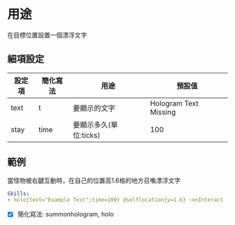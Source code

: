 用途
================
在目標位置設置一個漂浮文字

細項設定
---------------

| 設定項 | 簡化寫法 | 用途 | 預設值 |
| ---------- | ----- | ---------------- | ----- |
|text| t | 要顯示的文字 | Hologram Text Missing |
|stay| time  | 要顯示多久(單位:ticks) | 100 |

範例
-----------
當怪物被右鍵互動時，在自己的位置高1.6格的地方召喚漂浮文字
```yaml
Skills:
- holo{text="Example Text";time=100} @selflocation{y=1.6} ~onInteract
```
- [x] 簡化寫法: summonhologram, holo